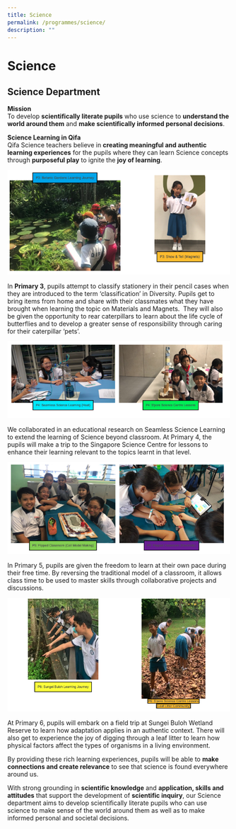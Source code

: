 ```yaml
---
title: Science
permalink: /programmes/science/
description: ""
---
```

Science
=======

Science Department
------------------

  

**Mission**<br>
To develop&nbsp;**scientifically literate pupils**&nbsp;who use science to&nbsp;**understand the world around them**&nbsp;and&nbsp;**make scientifically informed personal decisions**.

  

**Science Learning in Qifa**<br>
Qifa Science teachers believe in&nbsp;**creating meaningful and authentic learning experiences**&nbsp;for the pupils where they can learn Science concepts through&nbsp;**purposeful play**&nbsp;to ignite the&nbsp;**joy of learning**.

![](/images/Screenshot%2018.png)

In&nbsp;**Primary 3**, pupils attempt to classify stationery in their pencil cases when they are introduced to the term ‘classification’ in Diversity. Pupils get to bring items from home and share with their classmates what they have brought when learning the topic on Materials and Magnets.&nbsp; They will also be given the opportunity to rear caterpillars to learn about the life cycle of butterflies and to develop a greater sense of responsibility through caring for their caterpillar ‘pets’.

![](/images/Screenshot%2019.png)

We collaborated in an educational research on Seamless Science Learning to extend the learning of Science beyond classroom. At Primary 4, the pupils will make a trip to the Singapore Science Centre for lessons to enhance their learning relevant to the topics learnt in that level.

![](/images/Screenshot%2020.png)

In Primary 5, pupils are given the freedom to learn at their own pace during their free time. By reversing the traditional model of a classroom, it allows class time to be used to master skills through collaborative projects and discussions.

![](/images/Screenshot%2021.png)

At Primary 6, pupils will embark on a field trip at Sungei Buloh Wetland Reserve to learn how adaptation applies in an authentic context. There will also get to experience the joy of digging through a leaf litter to learn how physical factors affect the types of organisms in a living environment.

  

By providing these rich learning experiences, pupils will be able to&nbsp;**make connections and create relevance**&nbsp;to see that science is found everywhere around us.&nbsp;

  

With strong grounding in&nbsp;**scientific knowledge**&nbsp;and&nbsp;**application, skills and attitudes**&nbsp;that support the development of&nbsp;**scientific inquiry**, our Science department aims to develop scientifically literate pupils who can use science to make sense of the world around them as well as to make informed personal and societal decisions.